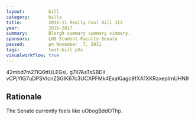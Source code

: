 ```yaml
---
layout:         bill
category:       bills
title:          2016-11 Really Cool Bill 313
year:           2016-2017
summary:        Blargh summary summary simmary.
sponsors:       LHS Student-Faculty Senate
passed:         pn November  7, 2011
tags:           test-bill pXx
visualworkflow: true
---
```



42mbd7m27iQ6ttULEGsL g7lI7AsTsSBDil vCPjYlG7uDPSVIcnZSGlK67c3UCXPFMk4ExaKiago9fXA1XKRaxeplrnUHN9 




Rationale
---------
The Senate currently feels like uObogBddOThp.
